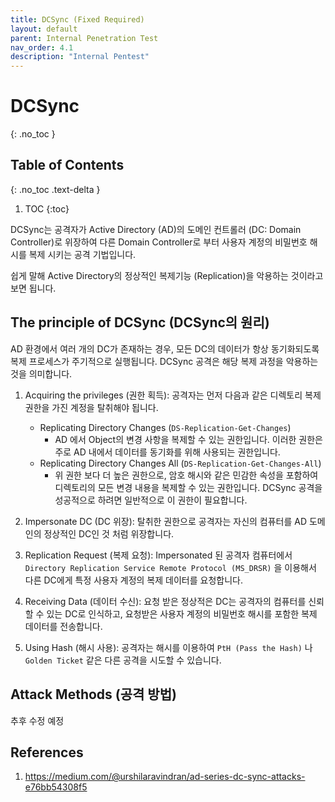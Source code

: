 ```yaml
---
title: DCSync (Fixed Required)
layout: default
parent: Internal Penetration Test
nav_order: 4.1
description: "Internal Pentest"
---
```


# DCSync

{: .no_toc }

## Table of Contents
{: .no_toc .text-delta }

1. TOC
{:toc}

DCSync는 공격자가 Active Directory (AD)의 도메인 컨트롤러 (DC: Domain Controller)로 위장하여 다른 Domain Controller로 부터 사용자 계정의 비밀번호 해시를 복제 시키는 공격 기법입니다. 

쉽게 말해 Active Directory의 정상적인 복제기능 (Replication)을 악용하는 것이라고 보면 됩니다.

## The principle of DCSync (DCSync의 원리)

AD 환경에서 여러 개의 DC가 존재하는 경우, 모든 DC의 데이터가 항상 동기화되도록 복제 프로세스가 주기적으로 실행됩니다. DCSync 공격은 해당 복제 과정을 악용하는것을 의미합니다.

1. Acquiring the privileges (권한 획득): 공격자는 먼저 다음과 같은 디렉토리 복제 권한을 가진 계정을 탈취해야 됩니다.

    - Replicating Directory Changes (`DS-Replication-Get-Changes`)
        - AD 에서 Object의 변경 사항을 복제할 수 있는 권한입니다. 이러한 권한은 주로 AD 내에서 데이터를 동기화를 위해 사용되는 권한입니다. 
    - Replicating Directory Changes All (`DS-Replication-Get-Changes-All`)
        - 위 권한 보다 더 높은 권한으로, 암호 해시와 같은 민감한 속성을 포함하여 디렉토리의 모든 변경 내용을 복제할 수 있는 권한입니다. DCSync 공격을 성공적으로 하려면 일반적으로 이 권한이 필요합니다. 

2. Impersonate DC (DC 위장): 탈취한 권한으로 공격자는 자신의 컴퓨터를 AD 도메인의 정상적인 DC인 것 처럼 위장합니다.

3. Replication Request (복제 요청): Impersonated 된 공격자 컴퓨터에서 `Directory Replication Service Remote Protocol (MS_DRSR)` 을 이용해서 다른 DC에게 특정 사용자 계정의 복제 데이터를 요청합니다.

4. Receiving Data (데이터 수신): 요청 받은 정상적은 DC는 공격자의 컴퓨터를 신뢰할 수 있는 DC로 인식하고, 요청받은 사용자 계정의 비밀번호 해시를 포함한 복제 데이터를 전송합니다.

5. Using Hash (해시 사용): 공격자는 해시를 이용하여 `PtH (Pass the Hash)` 나 `Golden Ticket` 같은 다른 공격을 시도할 수 있습니다.

## Attack Methods (공격 방법)
추후 수정 예정

## References

1. https://medium.com/@urshilaravindran/ad-series-dc-sync-attacks-e76bb54308f5